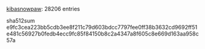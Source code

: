 [kibasnowpaw](https://github.com/kibasnowpaw): 28206 entries

sha512sum e9fc3cea223bb5cdb3ee8f211c79d603bdcc7797fee0ff38b3632cd9692ff51e481c56927b0fedb4ecc9fc85f84150b8c2a4347a8f605c8e669d163aa958c57a
